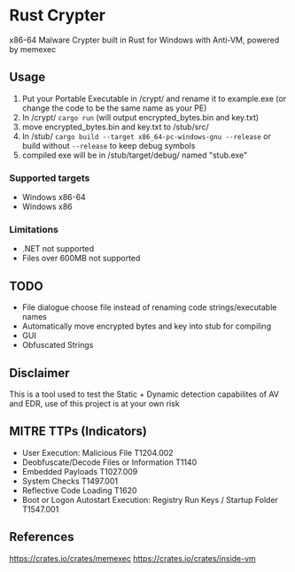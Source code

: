 # Rust Crypter
x86-64 Malware Crypter built in Rust for Windows with Anti-VM, powered by memexec

## Usage
1. Put your Portable Executable in /crypt/ and rename it to example.exe (or change the code to be the same name as your PE)
2. In /crypt/ `cargo run` 
(will output encrypted_bytes.bin and key.txt)
3. move encrypted_bytes.bin and key.txt to /stub/src/
4. In /stub/ `cargo build --target x86_64-pc-windows-gnu --release` or build without `--release` to keep debug symbols
5. compiled exe will be in /stub/target/debug/ named "stub.exe"

### Supported targets
- Windows x86-64
- Windows x86

### Limitations
- .NET not supported
- Files over 600MB not supported

## TODO
- File dialogue choose file instead of renaming code strings/executable names
- Automatically move encrypted bytes and key into stub for compiling
- GUI
- Obfuscated Strings

## Disclaimer
This is a tool used to test the Static + Dynamic detection capabilites of AV and EDR, use of this project is at your own risk

## MITRE TTPs (Indicators)
- User Execution: Malicious File T1204.002
- Deobfuscate/Decode Files or Information T1140
- Embedded Payloads T1027.009
- System Checks T1497.001
- Reflective Code Loading T1620
- Boot or Logon Autostart Execution: Registry Run Keys / Startup Folder T1547.001

## References
https://crates.io/crates/memexec
https://crates.io/crates/inside-vm
